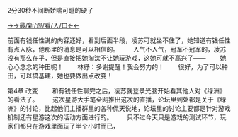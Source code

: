 2分30秒不间断娇喘可耻的硬了


<a href="https://m8k3.cc">→→最/新/观/看/入/口←←</a>


前面有钱任性说的内容还好，看到后面半段，凌苏可就坐不住了，她知道有钱任性有点人脉，他那里的消息是可以相信的。
　　人气不人气，冠军不冠军的，凌苏没有那么在乎，但是直接把她淘汰不让她玩游戏，这她可就不高兴了——
　　她心心念念的种田呢！
　　林纾：多谢提醒！我会努力的！
　　很好，为了可以种田，可以搞基建，她也要做出点改变！


第4章 改变
　　和有钱任性聊完之后，凌苏就登录光脑开始看其他人对《绿洲》的看法了。
　　这次星游大手笔全网推出这次的直播，论坛里到处都是关于《绿洲》的讨论，比起他们主播群里的各种侃天说地，论坛里的讨论主要都是针对游戏机制还有星游这次的活动方面进行的。
　　只不过今天只是游戏的测试环节，玩家们都只在游戏里面玩了半个小时而已，
